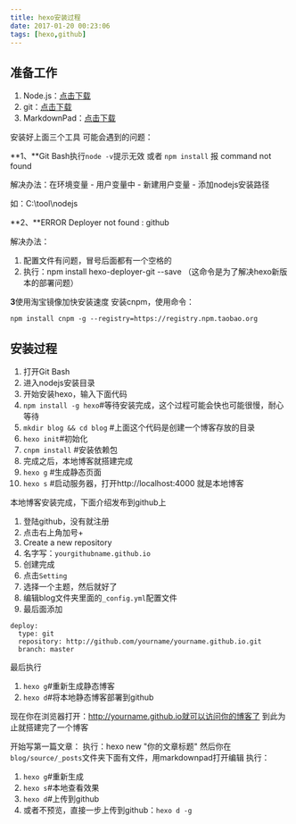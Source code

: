 ```yaml
---
title: hexo安装过程
date: 2017-01-20 00:23:06
tags: [hexo,github]
---
```


## 准备工作 ##
1. Node.js：<a href="https://nodejs.org/en/" target="_blank">点击下载</a>
2. git：<a href="https://git-for-windows.github.io/" target="_blank">点击下载</a>
3. MarkdownPad：<a href="http://markdownpad.com/" target="_blank">点击下载</a>

安装好上面三个工具
可能会遇到的问题：

**1、**Git Bash执行`node -v`提示无效 或者 `npm install` 报 command not found

解决办法：在环境变量 - 用户变量中 - 新建用户变量 - 添加nodejs安装路径

如：C:\tool\nodejs

**2、**ERROR Deployer not found : github

解决办法：

1. 配置文件有问题，冒号后面都有一个空格的
1. 执行：npm install hexo-deployer-git --save （这命令是为了解决hexo新版本的部署问题）

**3**使用淘宝镜像加快安装速度
安装cnpm，使用命令：
```
npm install cnpm -g --registry=https://registry.npm.taobao.org
```

## 安装过程 ##
1. 打开Git Bash
2. 进入nodejs安装目录
3. 开始安装hexo，输入下面代码
4. `npm install -g hexo`#等待安装完成，这个过程可能会快也可能很慢，耐心等待
6. `mkdir blog && cd blog` #上面这个代码是创建一个博客存放的目录
8. `hexo init`#初始化
9. `cnpm install` #安装依赖包
10. 完成之后，本地博客就搭建完成
11. `hexo g` #生成静态页面
12. `hexo s` #启动服务器，打开http://localhost:4000 就是本地博客

本地博客安装完成，下面介绍发布到github上
1. 登陆github，没有就注册
2. 点击右上角加号+
3. Create a new repository
4. 名字写：`yourgithubname.github.io`
5. 创建完成
6. 点击`Setting`
7. 选择一个主题，然后就好了
8. 编辑blog文件夹里面的`_config.yml`配置文件
9. 最后面添加
```
deploy:
  type: git
  repository: http://github.com/yourname/yourname.github.io.git
  branch: master
```

最后执行

1. `hexo g`#重新生成静态博客
2. `hexo d`#将本地静态博客部署到github

现在你在浏览器打开：http://yourname.github.io就可以访问你的博客了
到此为止就搭建完了一个博客

开始写第一篇文章：
执行：hexo new "你的文章标题"
然后你在`blog/source/_posts`文件夹下面有文件，用markdownpad打开编辑
执行：
1. `hexo g`#重新生成
2. `hexo s`#本地查看效果
3. `hexo d`#上传到github
4. 或者不预览，直接一步上传到github：`hexo d -g`
